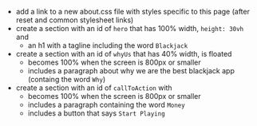 - add a link to a new about.css file with styles specific to this page (after reset and common stylesheet links)
- create a section with an id of `hero` that has 100% width, `height: 30vh` and
  - an h1 with a tagline including the word `Blackjack`
- create a section with an id of `whyUs` that has 40% width, is floated
  - becomes 100% when the screen is 800px or smaller
  - includes a paragraph about why we are the best blackjack app (containg the word `Why`)
- create a section with an id of `callToAction` with
  - becomes 100% when the screen is 800px or smaller
  - includes a paragraph containing the word `Money`
  - includes a button that says `Start Playing`
